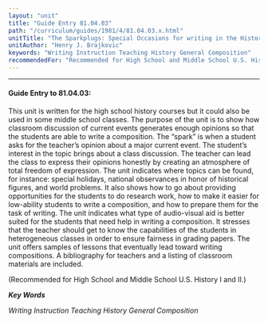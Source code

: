 ```yaml
---
layout: "unit"
title: "Guide Entry 81.04.03"
path: "/curriculum/guides/1981/4/81.04.03.x.html"
unitTitle: "The Sparkplugs: Special Occasions for writing in the History Classroom"
unitAuthor: "Henry J. Brajkovic"
keywords: "Writing Instruction Teaching History General Composition"
recommendedFor: "Recommended for High School and Middle School U.S. History I and II."
---
```

<body>
<hr/>
 <h4>
  Guide Entry to 81.04.03:
 </h4>
 This unit is written for the high school history courses but it could also be used in some middle school classes.  The purpose of the unit is to show how classroom discussion of current events generates enough opinions so that the students are able to write a composition.  The “spark” is when a student asks for the teacher’s opinion about a major current event.  The student’s interest in the topic brings about a class discussion.  The teacher can lead the class to express their opinions honestly by creating an atmosphere of total freedom of expression.  The unit indicates where topics can be found, for instance: special holidays, national observances in honor of historical figures, and world problems.  It also shows how to go about providing opportunities for the students to do research work, how to make it easier for low-ability students to write a composition, and how to prepare them for the task of writing.  The unit indicates what type of audio-visual aid is better suited for the students that need help in writing a composition.  It stresses that the teacher should get to know the capabilities of the students in heterogeneous classes in order to ensure fairness in grading papers.  The unit offers samples of lessons that eventually lead toward writing compositions. A bibliography for teachers and a listing of classroom materials are included.
 <p>
  (Recommended for High School and Middle School U.S. History I and II.)
 </p>
<p>
  <b>
   <i>
    Key Words
   </i>
  </b>
  <br/>
 </p>
 <p>
  <i>
   Writing Instruction Teaching History General Composition
  </i>
 </p>

</body>